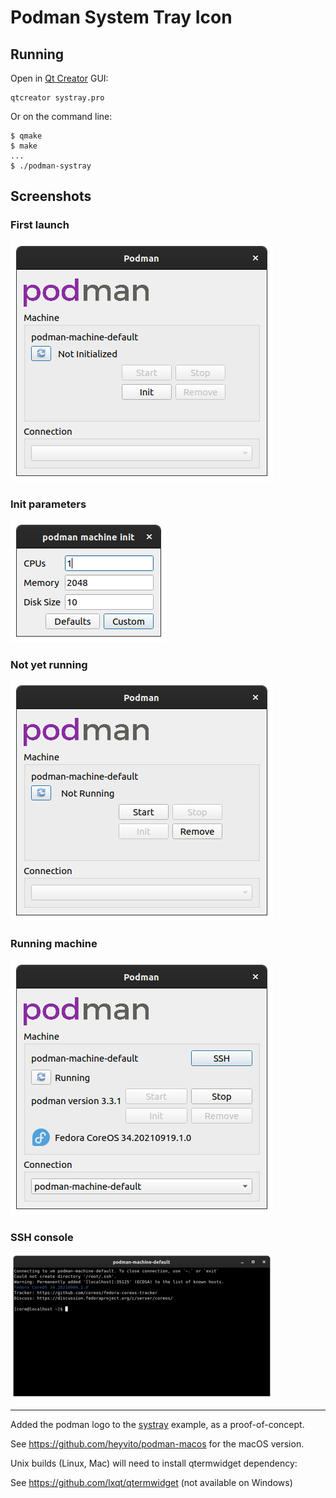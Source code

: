# Podman System Tray Icon

## Running

Open in [Qt Creator](https://doc.qt.io/qtcreator/) GUI:

```shell
qtcreator systray.pro
```

Or on the command line:

```console
$ qmake
$ make
...
$ ./podman-systray
```

## Screenshots

### First launch

![podman-systray screenshot](assets/screenshot1.png)

### Init parameters

![podman-systray screenshot](assets/screenshot2.png)


### Not yet running

![podman-systray screenshot](assets/screenshot3.png)

### Running machine

![podman-systray screenshot](assets/screenshot4.png)

### SSH console

![podman-systray screenshot](assets/screenshot5.png)

----

Added the podman logo to the [systray](https://doc.qt.io/qt-5/qtwidgets-desktop-systray-example.html) example, as a proof-of-concept.

See <https://github.com/heyvito/podman-macos> for the macOS version.

Unix builds (Linux, Mac) will need to install qtermwidget dependency:

See <https://github.com/lxqt/qtermwidget> (not available on Windows)
